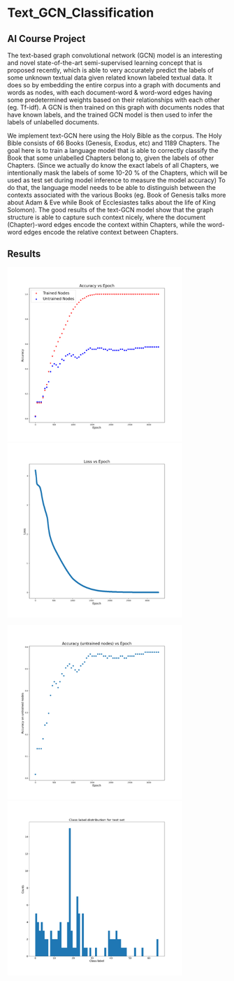 # Text_GCN_Classification

## AI Course Project

The text-based graph convolutional network (GCN) model is an interesting and novel state-of-the-art semi-supervised learning concept that is proposed recently, which is able to very accurately predict the labels of some unknown textual data given related known labeled textual data. It does so by embedding the entire corpus into a graph with documents and words as nodes, with each document-word & word-word edges having some predetermined weights based on their relationships with each other (eg. Tf-idf). A GCN is then trained on this graph with documents nodes that have known labels, and the trained GCN model is then used to infer the labels of unlabelled documents.

We implement text-GCN here using the Holy Bible as the corpus. The Holy Bible consists of 66 Books (Genesis, Exodus, etc) and 1189 Chapters. The goal here is to train a language model that is able to correctly classify the Book that some unlabelled Chapters belong to, given the labels of other Chapters. (Since we actually do know the exact labels of all Chapters, we intentionally mask the labels of some 10-20 % of the Chapters, which will be used as test set during model inference to measure the model accuracy) To do that, the language model needs to be able to distinguish between the contexts associated with the various Books (eg. Book of Genesis talks more about Adam & Eve while Book of Ecclesiastes talks about the life of King Solomon). The good results of the text-GCN model show that the graph structure is able to capture such context nicely, where the document (Chapter)-word edges encode the context within Chapters, while the word-word edges encode the relative context between Chapters.

## Results


<img src="https://github.com/AnkitHinge-007/Text_GCN_Classification/blob/main/data/combined_plot_accuracy_vs_epoch.png" width="400" height="400" /> &nbsp;&nbsp;&nbsp;&nbsp;&nbsp;&nbsp;&nbsp;&nbsp;&nbsp;&nbsp;&nbsp;&nbsp; <img src="https://github.com/AnkitHinge-007/Text_GCN_Classification/blob/main/data/loss_vs_epoch.png" width="400" height="400" />

<img src="https://github.com/AnkitHinge-007/Text_GCN_Classification/blob/main/data/untrained_accuracy_vs_epoch.png" width="400" height="400" /> &nbsp;&nbsp;&nbsp;&nbsp;&nbsp;&nbsp;&nbsp;&nbsp;&nbsp;&nbsp;&nbsp;&nbsp; <img src="https://github.com/AnkitHinge-007/Text_GCN_Classification/blob/main/data/test_true_idxs_dist.png" width="400" height="400" />
